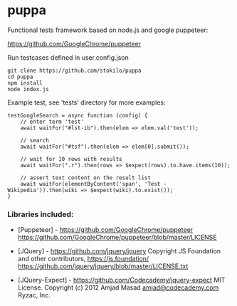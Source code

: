 # puppa

Functional tests framework based on node.js and google puppeteer:

https://github.com/GoogleChrome/puppeteer

Run testcases defined in user.config.json
```
git clone https://github.com/stokilo/puppa
cd puppa
npm install
node index.js
```

Example test, see 'tests' directory for more examples:

```
testGoogleSearch = async function (config) {
    // enter term 'test'
    await waitFor("#lst-ib").then(elem => elem.val('test'));

    // search
    await waitFor("#tsf").then(elem => elem[0].submit());

    // wait for 10 rows with results
    await waitFor(".r").then(rows => $expect(rows).to.have.items(10));

    // assert text content on the result list
    await waitFor(elementByContent('span', 'Test - Wikipedia')).then(wiki => $expect(wiki).to.exist());
}
```

###  Libraries included:
* [Puppeteer] - https://github.com/GoogleChrome/puppeteer
  https://github.com/GoogleChrome/puppeteer/blob/master/LICENSE

* [JQuery] - https://github.com/jquery/jquery
  Copyright JS Foundation and other contributors, https://js.foundation/
  https://github.com/jquery/jquery/blob/master/LICENSE.txt

* [JQuery-Expect] - https://github.com/Codecademy/jquery-expect 
  MIT License. Copyright (c) 2012 Amjad Masad <amjad@codecademy.com> Ryzac, Inc.
